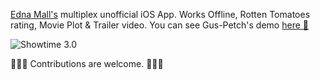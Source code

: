 [Edna Mall's](http://ednamall.co/) multiplex unofficial iOS App. Works Offline, Rotten Tomatoes rating, Movie Plot & Trailer video. You can see Gus-Petch's demo [here 🎥](https://vimeo.com/194029357)

![Showtime 3.0](http://i.imgur.com/RV3tHtw.jpg)

🌟🌟🌟 Contributions are welcome. 🌟🌟🌟
